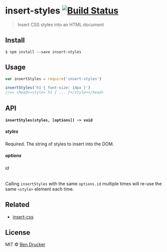 # insert-styles [![Build Status](https://travis-ci.org/bendrucker/insert-styles.svg?branch=master)](https://travis-ci.org/bendrucker/insert-styles)

> Insert CSS styles into an HTML document


## Install

```
$ npm install --save insert-styles
```


## Usage

```js
var insertStyles = require('insert-styles')

insertStyles('h1 { font-size: 14px }')
//=> <head><style> h1 { ... }</style></head>
```

## API

#### `insertStyles(styles, [options]) -> void`

##### styles

Required. The string of styles to insert into the DOM.

##### options

###### id

Calling `insertStyles` with the same `options.id` multiple times will re-use the same `<style>` element each time.

## Related

* [insert-css](https://github.com/substack/insert-css)

## License

MIT © [Ben Drucker](http://bendrucker.me)
